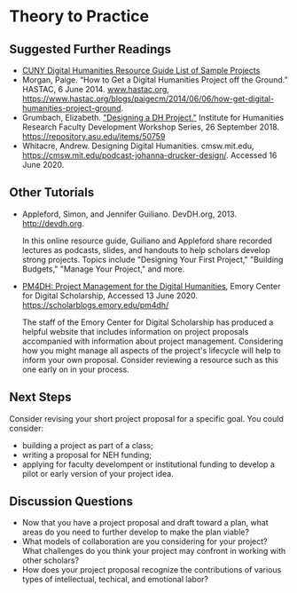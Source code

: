 # Theory to Practice

## Suggested Further Readings

- [CUNY Digital Humanities Resource Guide List of Sample Projects](https://wiki.commons.gc.cuny.edu/Sample_Projects/)
- Morgan, Paige. “How to Get a Digital Humanities Project off the Ground.” HASTAC, 6 June 2014. www.hastac.org, https://www.hastac.org/blogs/paigecm/2014/06/06/how-get-digital-humanities-project-ground.
- Grumbach, Elizabeth. ["Designing a DH Project."](https://repository.asu.edu/items/50759#embed) Institute for Humanities Research Faculty Development Workshop Series, 26 September 2018. https://repository.asu.edu/items/50759
- Whitacre, Andrew. Designing Digital Humanities. cmsw.mit.edu, https://cmsw.mit.edu/podcast-johanna-drucker-design/. Accessed 16 June 2020.

## Other Tutorials

- Appleford, Simon, and Jennifer Guiliano. DevDH.org, 2013. http://devdh.org.

  In this online resource guide, Guiliano and Appleford share recorded lectures as podcasts, slides, and handouts to help scholars develop strong projects. Topics include "Designing Your First Project," "Building Budgets," "Manage Your Project," and more. 

- [PM4DH: Project Management for the Digital Humanities](https://scholarblogs.emory.edu/pm4dh/), Emory Center for Digital Scholarship, Accessed 13 June 2020. https://scholarblogs.emory.edu/pm4dh/

    The staff of the Emory Center for Digital Scholarship has produced a helpful website that includes information on project proposals accompanied with information about project management. Considering how you might manage all aspects of the project's lifecycle will help to inform your own proposal. Consider reviewing a resource such as this one early on in your process. 

## Next Steps

Consider revising your short project proposal for a specific goal. You could consider: 
- building a project as part of a class;
- writing a proposal for NEH funding; 
- applying for faculty develompent or institutional funding to develop a pilot or early version of your project idea.

## Discussion Questions

- Now that you have a project proposal and draft toward a plan, what areas do you need to further develop to make the plan viable? 
- What models of collaboration are you considering for your project? What challenges do you think your project may confront in working with other scholars? 
- How does your project proposal recognize the contributions of various types of intellectual, techical, and emotional labor? 

